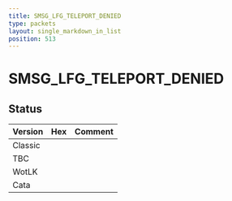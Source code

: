 ```yaml
---
title: SMSG_LFG_TELEPORT_DENIED
type: packets
layout: single_markdown_in_list
position: 513
---
```


# SMSG_LFG_TELEPORT_DENIED

## Status

Version | Hex | Comment
---------- | ---------- | ---------- 
Classic |  |  
TBC |  |  
WotLK |  |  
Cata |  |  

